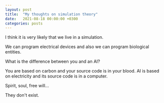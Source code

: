 ```yaml
---
layout: post
title:  "My thoughts on simulation theory"
date:   2021-08-18 00:00:00 +0300
categories: posts
---
```


I think it is very likely that we live in a simulation.


We can program electrical devices and also we can program biological entities.

What is the difference between you and an AI?

You are based on carbon and your source code is in your blood. AI is based on electricity and its source code is in a computer.


Spirit, soul, free will...


They don't exist.